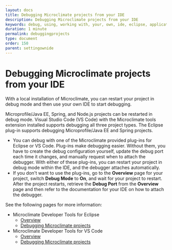 ```yaml
---
layout: docs
title: Debugging Microclimate projects from your IDE
description: Debugging Microclimate projects from your IDE
keywords: debug, using, working with, your, own, ide, eclipse, application, project, vsc, visual studio code, vscode, intellij, Microclimate Developer Tools for Eclipse, Microclimate Developer Tools for VS Code, overview
duration: 1 minute
permalink: debuggingprojects
type: document
order: 150
parent: settingownide
---
```


# Debugging Microclimate projects from your IDE

With a local installation of Microclimate, you can restart your project in debug mode and then use your own IDE to start debugging.

Microprofile/Java EE, Spring, and Node.js projects can be restarted in debug mode. Visual Studio Code (VS Code) with the Microclimate tools extension installed supports debugging all three project types. The Eclipse plug-in supports debugging Microprofile/Java EE and Spring projects.

- You can debug with one of the Microclimate provided plug-ins for Eclipse or VS Code. Plug-ins make debugging easier. Without them, you have to create the debug configuration yourself, update the debug port each time it changes, and manually request when to attach the debugger. With either of these plug-ins, you can restart your project in debug mode within the IDE, and the debugger attaches automatically.
- If you don't want to use the plug-ins, go to the **Overview** page for your project, switch **Debug Mode** to **On**, and wait for your project to restart. After the project restarts, retrieve the **Debug Port** from the **Overview** page and then refer to the documentation for your IDE on how to attach the debugger.

See the following pages for more information:
- Microclimate Developer Tools for Eclipse
  - [Overview](mdteclipseoverview)
  - [Debugging Microclimate projects](mdteclipsedebugproject)
- Microclimate Developer Tools for VS Code
  - [Overview](mdt-vsc-overview)
  - [Debugging Microclimate projects](mdt-vsc-commands-restart-and-debug)
